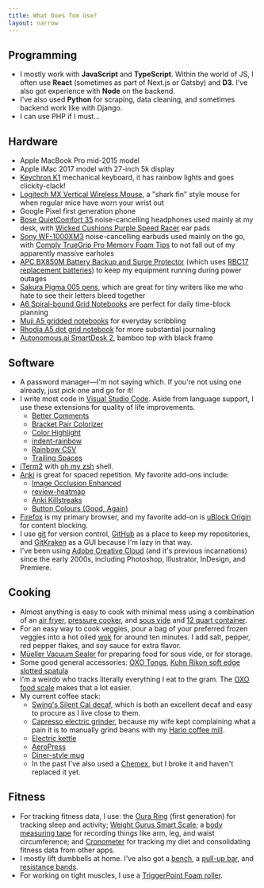 ```yaml
---
title: What Does Tom Use?
layout: narrow
---
```


## Programming

- I mostly work with **JavaScript** and **TypeScript**. Within the world of JS, I often use **React** (sometimes as part of Next.js or Gatsby) and **D3**. I've also got experience with **Node** on the backend.
- I've also used **Python** for scraping, data cleaning, and sometimes backend work like with Django.
- I can use PHP if I must...

## Hardware

- Apple MacBook Pro mid-2015 model
- Apple iMac 2017 model with 27-inch 5k display
- [Keychron K1](https://amzn.to/2NZVLaR) mechanical keyboard, it has rainbow lights and goes clickity-clack!
- [Logitech MX Vertical Wireless Mouse](https://amzn.to/31rwmdi), a "shark fin" style mouse for when regular mice have worn your wrist out
- Google Pixel first generation phone
- [Bose QuietComfort 35](https://amzn.to/3tZ5IEB) noise-cancelling headphones used mainly at my desk, with [Wicked Cushions Purple Speed Racer](https://amzn.to/3SHOMja) ear pads
- [Sony WF-1000XM3](https://amzn.to/3cv16QO) noise-cancelling earbuds used mainly on the go, with [Comply TrueGrip Pro Memory Foam Tips](https://amzn.to/39n6F1H) to not fall out of my apparently massive earholes
- [APC BX850M Battery Backup and Surge Protector](https://amzn.to/3cRPB5L) (which uses [RBC17 replacement batteries](https://amzn.to/3q7A1IQ)) to keep my equipment running during power outages
- [Sakura Pigma 005 pens](https://amzn.to/3tZaaDt), which are great for tiny writers like me who hate to see their letters bleed together
- [A6 Spiral-bound Grid Notebooks](https://amzn.to/3P8O3Vr) are perfect for daily time-block planning
- [Muji A5 gridded notebooks](https://amzn.to/3cuCd84) for everyday scribbling
- [Rhodia A5 dot grid notebook](https://amzn.to/3u1p248) for more substantial journaling
- [Autonomous.ai SmartDesk 2](https://www.autonomous.ai/standing-desks/smartdesk-2-home), bamboo top with black frame

## Software

- A password manager—I'm not saying which. If you're not using one already, just pick one and go for it!
- I write most code in [Visual Studio Code](https://code.visualstudio.com/). Aside from language support, I use these extensions for quality of life improvements.
  - [Better Comments](https://marketplace.visualstudio.com/items?itemName=aaron-bond.better-comments)
  - [Bracket Pair Colorizer](https://marketplace.visualstudio.com/items?itemName=CoenraadS.bracket-pair-colorizer)
  - [Color Highlight](https://marketplace.visualstudio.com/items?itemName=naumovs.color-highlight)
  - [indent-rainbow](https://marketplace.visualstudio.com/items?itemName=oderwat.indent-rainbow)
  - [Rainbow CSV](https://marketplace.visualstudio.com/items?itemName=mechatroner.rainbow-csv)
  - [Trailing Spaces](https://marketplace.visualstudio.com/items?itemName=shardulm94.trailing-spaces)
- [iTerm2](https://iterm2.com/) with [oh my zsh](https://ohmyz.sh/) shell.
- [Anki](https://ankiweb.net/about) is great for spaced repetition. My favorite add-ons include:
  - [Image Occlusion Enhanced](https://github.com/glutanimate/image-occlusion-enhanced)
  - [review-heatmap](https://github.com/glutanimate/review-heatmap/)
  - [Anki Killstreaks](https://ankiweb.net/shared/info/579111794)
  - [Button Colours (Good, Again)](https://ankiweb.net/shared/info/2494384865)
- [Firefox](https://www.mozilla.org/en-US/firefox/new/) is my primary browser, and my favorite add-on is [uBlock Origin](https://addons.mozilla.org/en-US/firefox/addon/ublock-origin/) for content blocking.
- I use [git](https://git-scm.com/) for version control, [GitHub](https://github.com/tvanantwerp) as a place to keep my repositories, and [GitKraken](https://www.gitkraken.com/) as a GUI because I'm lazy in that way.
- I've been using [Adobe Creative Cloud](https://www.adobe.com/creativecloud.html) (and it's previous incarnations) since the early 2000s, including Photoshop, Illustrator, InDesign, and Premiere.

## Cooking

- Almost anything is easy to cook with minimal mess using a combination of an [air fryer](http://www.tidylife.cc/products/air-fryer-1855a/?tax=af1855a), [pressure cooker](https://amzn.to/31okg4H), and [sous vide](https://amzn.to/3sykTV5) and [12 quart container](https://amzn.to/3sykUID).
- For an easy way to cook veggies, pour a bag of your preferred frozen veggies into a hot oiled [wok](https://amzn.to/3cyfyrv) for around ten minutes. I add salt, pepper, red pepper flakes, and soy sauce for extra flavor.
- [Müeller Vacuum Sealer](https://amzn.to/37odgaL) for preparing food for sous vide, or for storage.
- Some good general accessories: [OXO Tongs](https://amzn.to/3rx1gbm), [Kuhn Rikon soft edge slotted spatula](https://amzn.to/3ddnUnl)
- I'm a weirdo who tracks literally everything I eat to the gram. The [OXO food scale](https://amzn.to/3w189Zr) makes that a lot easier.
- My current coffee stack:
  - [Swing's Silent Cal decaf](https://amzn.to/3dbPbXp), which is both an excellent decaf and easy to procure as I live close to them.
  - [Capresso electric grinder](https://amzn.to/3flkKR9), because my wife kept complaining what a pain it is to manually grind beans with my [Hario coffee mill](https://amzn.to/3tYFTVm).
  - [Electric kettle](https://amzn.to/3lZN7W8)
  - [AeroPress](https://amzn.to/3tZNymf)
  - [Diner-style mug](https://amzn.to/3dc5zXF)
  - In the past I've also used a [Chemex](https://amzn.to/3d9kS3s), but I broke it and haven't replaced it yet.

## Fitness

- For tracking fitness data, I use: the [Oura Ring](https://ouraring.com/) (first generation) for tracking sleep and activity; [Weight Gurus Smart Scale](https://amzn.to/39ljxpe); a [body measuring tape](https://amzn.to/2NZ7vdx) for recording things like arm, leg, and waist circumference; and [Cronometer](https://cronometer.com/) for tracking my diet and consolidating fitness data from other apps.
- I mostly lift dumbbells at home. I've also got a [bench](https://amzn.to/3lWtaQ4), a [pull-up bar](https://amzn.to/3swoqDh), and [resistance bands](https://amzn.to/31wzdRX).
- For working on tight muscles, I use a [TriggerPoint Foam roller](https://amzn.to/3fhJbPq).
